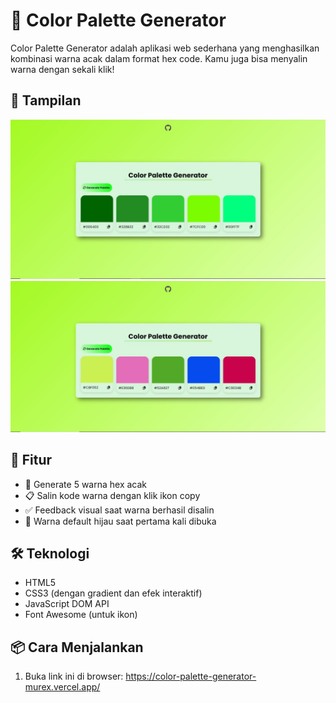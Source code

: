 # 🎨 Color Palette Generator

Color Palette Generator adalah aplikasi web sederhana yang menghasilkan kombinasi warna acak dalam format hex code. Kamu juga bisa menyalin warna dengan sekali klik!

## 📸 Tampilan

![preview](Capture.JPG) ![preview](1.JPG) <!-- opsional, jika kamu punya screenshot -->

## 🚀 Fitur

- 🎲 Generate 5 warna hex acak
- 📋 Salin kode warna dengan klik ikon copy
- ✅ Feedback visual saat warna berhasil disalin
- 🌿 Warna default hijau saat pertama kali dibuka

## 🛠 Teknologi

- HTML5
- CSS3 (dengan gradient dan efek interaktif)
- JavaScript DOM API
- Font Awesome (untuk ikon)

## 📦 Cara Menjalankan

1. Buka link ini di browser:
   https://color-palette-generator-murex.vercel.app/
